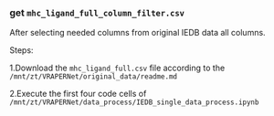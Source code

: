 ### get `mhc_ligand_full_column_filter.csv`
After selecting needed columns from original IEDB data all columns.

Steps:

1.Download the `mhc_ligand_full.csv` file according to the `/mnt/zt/VRAPERNet/original_data/readme.md`

2.Execute the first four code cells of `/mnt/zt/VRAPERNet/data_process/IEDB_single_data_process.ipynb`

